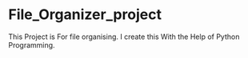 # File_Organizer_project
This Project is For file organising.
I create this With the Help of Python Programming.
